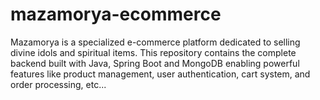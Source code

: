 # mazamorya-ecommerce
Mazamorya is a specialized e-commerce platform dedicated to selling divine idols and spiritual items. This repository contains the complete backend built with Java, Spring Boot and MongoDB enabling powerful features like product management, user authentication, cart system, and order processing, etc...
